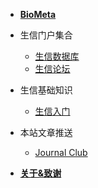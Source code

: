 - [**BioMeta**](/)

- 生信门户集合

  - [生信数据库](/toolsCollection/bio_databases)
  - [生信论坛](/toolsCollection/bio_forum)

- 生信基础知识

  - [生信入门](/basicKonwledge/getting_start)

- 本站文章推送

  - [Journal Club](/websiteArticles/journal_club)


<!-- - 速查指南 -->

<!-- - [**贡献文档与代码**](CONTRIBUTING.md) -->

- [**关于&致谢**](ABOUT.md)
